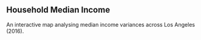 ## Household Median Income

An interactive map analysing median income variances across Los Angeles (2016).
